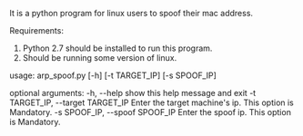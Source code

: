 
It is a python program for linux users to spoof their mac address. 

Requirements:

1. Python 2.7 should be installed to run this program.
2. Should be running some version of linux.

usage: arp_spoof.py [-h] [-t TARGET_IP] [-s SPOOF_IP]

optional arguments:
  -h, --help            show this help message and exit
  -t TARGET_IP, --target TARGET_IP
                        Enter the target machine's ip. This option is
                        Mandatory.
  -s SPOOF_IP, --spoof SPOOF_IP
                        Enter the spoof ip. This option is Mandatory.
